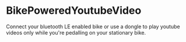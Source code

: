 # BikePoweredYoutubeVideo
Connect your bluetooth LE enabled bike or use a dongle to play youtube videos only while you're pedalling on your stationary bike.

